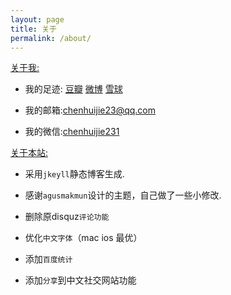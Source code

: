 ```yaml
---
layout: page
title: 关于
permalink: /about/
---
```

[关于我:]()

* 我的足迹:&nbsp;[豆瓣](http://www.douban.com/people/OrangeUFO/)&nbsp;[微博](http://weibo.com/chenhuijie23)&nbsp;[雪球](http://xueqiu.com/orangeufo)

* 我的邮箱:[chenhuijie23@qq.com]()

* 我的微信:[chenhuijie231]()

[关于本站:]()

* 采用`jkeyll`静态博客生成.

* 感谢`agusmakmun`设计的主题，自己做了一些小修改.

* 删除原disquz`评论功能`
* 优化`中文字体`（mac ios 最优）
* 添加`百度统计`
* 添加`分享`到中文社交网站功能




